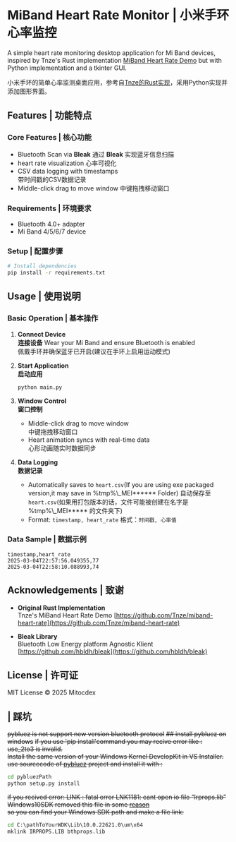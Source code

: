 # MiBand Heart Rate Monitor | 小米手环心率监控

A simple heart rate monitoring desktop application for Mi Band devices, inspired by Tnze's Rust implementation [MiBand Heart Rate Demo](https://github.com/Tnze/miband-heart-rate) but with Python implementation and a tkinter GUI.

小米手环的简单心率监测桌面应用，参考自[Tnze的Rust实现](https://github.com/Tnze/miband-heart-rate)，采用Python实现并添加图形界面。

## Features | 功能特点

### Core Features | 核心功能
- Bluetooth Scan via **Bleak** 
  通过 **Bleak** 实现蓝牙信息扫描
- heart rate visualization 
  心率可视化
- CSV data logging with timestamps  
  带时间戳的CSV数据记录
- Middle-click drag to move window
  中键拖拽移动窗口

### Requirements | 环境要求
- Bluetooth 4.0+ adapter
- Mi Band 4/5/6/7 device

### Setup | 配置步骤
```bash
# Install dependencies
pip install -r requirements.txt
```

## Usage | 使用说明

### Basic Operation | 基本操作
1. **Connect Device**  
   **连接设备**
   Wear your Mi Band and ensure Bluetooth is enabled  
   佩戴手环并确保蓝牙已开启(建议在手环上启用运动模式)

2. **Start Application**  
   **启动应用**  
   ```bash
   python main.py
   ```

3. **Window Control**  
   **窗口控制**  
   - Middle-click drag to move window  
     中键拖拽移动窗口
   - Heart animation syncs with real-time data  
     心形动画随实时数据同步

4. **Data Logging**  
   **数据记录**  
   - Automatically saves to `heart.csv`(If you are using exe packaged version,it may save in %tmp%\\_MEI****** Folder)
     自动保存至`heart.csv`(如果用打包版本的话，文件可能被创建在名字是 %tmp%\\_MEI***** 的文件夹下)
   - Format: `timestamp, heart_rate`
     格式：`时间戳, 心率值`

### Data Sample | 数据示例
```csv
timestamp,heart_rate
2025-03-04T22:57:56.049355,77
2025-03-04T22:58:10.088993,74
```

## Acknowledgements | 致谢

- **Original Rust Implementation**  
  Tnze's MiBand Heart Rate Demo
  [https://github.com/Tnze/miband-heart-rate](https://github.com/Tnze/miband-heart-rate)

- **Bleak Library**  
  Bluetooth Low Energy platform Agnostic Klient  
  [https://github.com/hbldh/bleak](https://github.com/hbldh/bleak)

## License | 许可证
MIT License © 2025 Mitocdex

##  | 踩坑
~~pybluez is not support new version bluetooth protocol~~
~~## install pybluez on windows~~
~~if you use 'pip install'command you may recive error like : use_2to3 is invalid.<br>~~
~~Install the same version of your Windows Kernel DevelopKit in VS Installer.<br>~~
~~use sourcecode of [pybluez](https://github.com/pybluez/pybluez) project and install it with :~~
```cmd
cd pybluezPath
python setup.py install
```
~~if you recived error: LINK : fatal error LNK1181: cant open io file “Irprops.lib” <br>~~
~~Windows10SDK removed this file in some [reason](https://devblogs.microsoft.com/oldnewthing/20190516-00/?p=102498)~~
~~<br>so you can find your Windows SDK path and make a file link:~~
```cmd
cd C:\pathToYourWDK\Lib\10.0.22621.0\um\x64
mklink IRPROPS.LIB bthprops.lib
```
